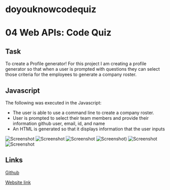 # doyouknowcodequiz
# 04 Web APIs: Code Quiz

## Task

To create a Profile generator!
For this project I am creating a profile generator so that when a user is prompted with questions they can select those criteria for the employees to generate a company roster.

## Javascript

The following was executed in the Javascript:

- The user is able to use a command line to create a company roster.
- User is prompted to select their team members and provide their information github user, email, id, and name
- An HTML is generated so that it displays information that the user inputs

![Screenshot](./doyouknowcodequiz/img/hw4ss.PNG)
![Screenshot](./doyouknowcodequiz/img/hw4ss1.PNG)
![Screenshot](./doyouknowcodequiz/img/hw4ss2.PNG)
![Screenshot](./doyouknowcodequiz/img/hw4ss3.PNG))
![Screenshot](./doyouknowcodequiz/img/hw4ss4.PNG)
![Screenshot](./doyouknowcodequiz/img/hw4ss.PNG)

## Links

[Github](https://github.com/rileyale001/doyouknowcodequiz)

[Website link](https://www.youtube.com/watch?v=IJO0xBGoO4o)

